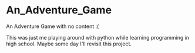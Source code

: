 # An_Adventure_Game
An Adventure Game with no content :(

This was just me playing around with python while learning programming in high school. Maybe some day I'll revisit this project.
